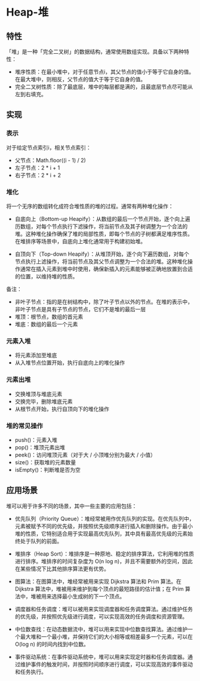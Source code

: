 # Heap-堆

## 特性

「堆」是一种「完全二叉树」的数据结构，通常使用数组实现。具备以下两种特性：

- 堆序性质：在最小堆中，对于任意节点i，其父节点的值小于等于它自身的值。在最大堆中，则相反，父节点的值大于等于它自身的值。
- 完全二叉树性质：除了最底层，堆中的每层都是满的，且最底层节点尽可能从左到右填充。


## 实现

### 表示

对于给定节点索引i，相关节点索引：

- 父节点：Math.floor((i - 1) / 2)
- 左子节点：2 * i + 1
- 右子节点：2 * i + 2

### 堆化

将一个无序的数组转化成符合堆性质的堆的过程。通常有两种堆化操作：

- 自底向上（Bottom-up Heapify）：从数组的最后一个节点开始，逐个向上遍历数组，对每个节点执行下滤操作，将当前节点及其子树调整为一个合法的堆。这种堆化操作确保了堆的局部性质，即每个节点的子树都满足堆序性质。在堆排序等场景中，自底向上堆化通常用于构建初始堆。

- 自顶向下（Top-down Heapify）：从堆顶开始，逐个向下遍历数组，对每个节点执行上滤操作，将当前节点及其父节点调整为一个合法的堆。这种堆化操作通常在插入元素到堆中时使用，确保新插入的元素能够被正确地放置到合适的位置，以维持堆的性质。

备注：

  - 非叶子节点：指的是在树结构中，除了叶子节点以外的节点。在堆的表示中，非叶子节点是具有子节点的节点，它们不是堆的最后一层
  - 堆顶：根节点，数组的首元素
  - 堆底：数组的最后一个元素


### 元素入堆

- 将元素添加至堆底
- 从入堆节点位置开始，执行自底向上的堆化操作

### 元素出堆

- 交换堆顶与堆底元素
- 交换完毕，删除堆底元素
- 从根节点开始，执行自顶向下的堆化操作

### 堆的常见操作

- push()：元素入堆	
- pop()：堆顶元素出堆	
- peek()：访问堆顶元素（对于大 / 小顶堆分别为最大 / 小值）	
- size()：获取堆的元素数量	
- isEmpty()：判断堆是否为空	

## 应用场景


堆可以用于许多不同的场景，其中一些主要的应用包括：

- 优先队列（Priority Queue）：堆经常被用作优先队列的实现。在优先队列中，元素被赋予不同的优先级，并按照优先级顺序进行插入和删除操作。由于最小堆的性质，它特别适合用于实现最高优先队列，其中具有最高优先级的元素始终处于队列的前面。

- 堆排序（Heap Sort）：堆排序是一种原地、稳定的排序算法，它利用堆的性质进行排序。堆排序的时间复杂度为 O(n log n)，并且不需要额外的空间，因此在某些情况下比其他排序算法更有优势。

- 图算法：在图算法中，堆经常被用来实现 Dijkstra 算法和 Prim 算法。在 Dijkstra 算法中，堆被用来维护到每个顶点的最短路径的估计值；在 Prim 算法中，堆被用来选择最小生成树的下一个顶点。

- 调度器和任务调度：堆可以被用来实现调度器和任务调度算法。通过维护任务的优先级，并按照优先级进行调度，可以实现高效的任务调度和资源管理。

- 中位数查找：在动态数据流中，堆可以用来实现中位数查找算法。通过维护一个最大堆和一个最小堆，并保持它们的大小相等或相差最多一个元素，可以在 O(log n) 的时间内找到中位数。

- 事件驱动系统：在事件驱动系统中，堆可以用来实现定时器和任务调度器。通过维护事件的触发时间，并按照时间顺序进行调度，可以实现高效的事件驱动和任务执行。
